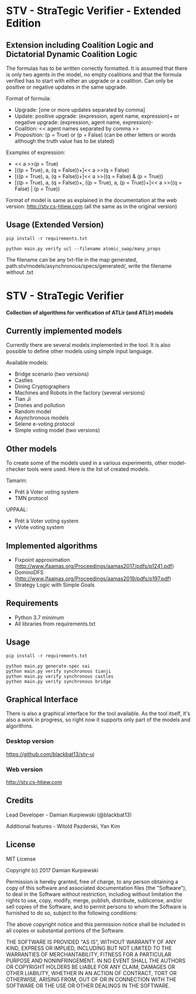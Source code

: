 # STV - StraTegic Verifier - Extended Edition
## Extension including Coalition Logic and Dictatorial Dynamic Coalition Logic
The formulas has to be written correctly formatted. It is assumed that there is only two agents in the model,
no empty coalitions and that the formula verified has to start with either an upgrade or a coalition. Can only be positive or negative updates in the same upgrade.

Format of formula:
+ Upgrade:  [one or more updates separated by comma]
+ Update:  positive upgrade: (expression, agent name, expression)+ or negative upgrade: (expression, agent name, expression)-
+ Coalition: << agent names separated by comma >>
+ Proposition: (p = True) or (p = False)    (can be other letters or words although the truth value has to be stated)
  
Examples of expression: 
+ << a >>(p = True)
+ [((p = True), a, (q = False))+]<< a >>(q = False)
+ [((p = True), a, (q = False))+]<< a >>((q = False) & (p = True))
+ [((p = True), a, (q = False))+, ((p = True), a, (p = True))+]<< a >>((q = False) | (p = True))

Format of model is same as explained in the documentation at the web version: http://stv.cs-htiew.com (all the same as in the original version) 
  
  
## Usage (Extended Version)
```
pip install -r requirements.txt
```

```
python main.py verify ucl --filename atomic_swap/many_props
```
The filename can be any txt-file in the map generated, path:stv/models/asynchronous/specs/generated/, write the filename without .txt

# STV - StraTegic Verifier

#### Collection of algorithms for verification of ATLir (and ATLIr) models

## Currently implemented models
Currently there are several models implemented in the tool. 
It is also possible to define other models using simple input language.

Available models:
+ Bridge scenario (two versions)
+ Castles
+ Dining Cryptographers
+ Machines and Robots in the factory (several versions)
+ Tian Ji
+ Drones and pollution
+ Random model
+ Asynchronous models
+ Selene e-voting protocol
+ Simple voting model (two versions)

## Other models
To create some of the models used in a various experiments, other model-checker tools were used.
Here is the list of created models.

Tamarin:
+ Prêt à Voter voting system
+ TMN protocol

UPPAAL:
+ Prêt à Voter voting system
+ vVote voting system

## Implemented algorithms
+ Fixpoint approximation (http://www.ifaamas.org/Proceedings/aamas2017/pdfs/p1241.pdf)
+ DominoDFS (http://www.ifaamas.org/Proceedings/aamas2019/pdfs/p197.pdf)
+ Strategy Logic with Simple Goals

## Requirements
+ Python 3.7 minimum
+ All libraries from requirements.txt

## Usage

```
pip install -r requirements.txt
```

```
python main.py generate-spec sai
python main.py verify synchronous tianji
python main.py verify synchronous castles
python main.py verify synchronous bridge
```

## Graphical Interface

There is also a graphical interface for the tool available.
As the tool itself, it's also a work in progress, so right now it supports only part of the models and algorithms.

### Desktop version

https://github.com/blackbat13/stv-ui

### Web version

http://stv.cs-htiew.com

## Credits

Lead Developer - Damian Kurpiewski (@blackbat13)

Additional features - Witold Pazderski, Yan Kim

## License

MIT License

Copyright (c) 2017 Damian Kurpiewski

Permission is hereby granted, free of charge, to any person obtaining a copy
of this software and associated documentation files (the "Software"), to deal
in the Software without restriction, including without limitation the rights
to use, copy, modify, merge, publish, distribute, sublicense, and/or sell
copies of the Software, and to permit persons to whom the Software is
furnished to do so, subject to the following conditions:

The above copyright notice and this permission notice shall be included in all
copies or substantial portions of the Software.

THE SOFTWARE IS PROVIDED "AS IS", WITHOUT WARRANTY OF ANY KIND, EXPRESS OR
IMPLIED, INCLUDING BUT NOT LIMITED TO THE WARRANTIES OF MERCHANTABILITY,
FITNESS FOR A PARTICULAR PURPOSE AND NONINFRINGEMENT. IN NO EVENT SHALL THE
AUTHORS OR COPYRIGHT HOLDERS BE LIABLE FOR ANY CLAIM, DAMAGES OR OTHER
LIABILITY, WHETHER IN AN ACTION OF CONTRACT, TORT OR OTHERWISE, ARISING FROM,
OUT OF OR IN CONNECTION WITH THE SOFTWARE OR THE USE OR OTHER DEALINGS IN THE
SOFTWARE.
